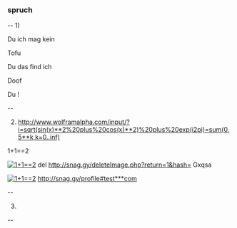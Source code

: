 ### spruch
--
1)

Du ich mag kein 

Tofu

Du das find ich

Doof

Du !

--

2) http://www.wolframalpha.com/input/?i=sqrt(sin(x)**2%20plus%20cos(x)**2)%20plus%20exp(i2pi)=sum(0.5**k,k=0..inf)

 1+1==2
 
 [![ 1+1==2 ](http://i.snag.gy/Gxqsa.jpg)](http://i.snag.gy/Gxqsa.jpg)    del http://snag.gy/deleteImage.php?return=1&hash= Gxqsa

 [![ 1+1==2 ](http://snag.gy/KvyiA.jpg)](http://snag.gy/KvyiA.jpg)    http://snag.gy/profile#test***com

--

3) 

--
